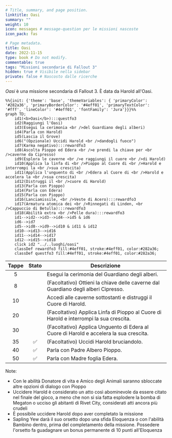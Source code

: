 ```yaml
---
# Title, summary, and page position.
linktitle: Oasi
summary: ""
weight: 10
icon: messages # message-question per le missioni nascoste
icon_pack: fas

# Page metadata.
title: Oasi
date: 2022-11-15
type: book # Do not modify.
commentable: true
tags: "Missioni secondarie di Fallout 3"
hidden: true # Visibile nella sidebar
private: false # Nascosto dalle ricerche
---
```


*Oasi* è una missione secondaria di Fallout 3. È data da Harold all'Oasi.


```mermaid
%%{init: {'theme': 'base', 'themeVariables': { 'primaryColor': '#282a36', 'primaryBorderColor': '#4eff01', 'primaryTextColor': '#fff', 'lineColor': '#4eff01', 'fontFamily': 'Jura'}}}%%
graph TD;
    id1(<b>Oasi</b>):::questfo3
    id2(Raggiungi l'Oasi)
    id3(Esegui la cerimonia <br />del Guardiano degli alberi)
    id4(Parla con Harold)
    id5(Lascia il Grove)
    id6("(Opzionale) Uccidi Harold <br />dandogli fuoco")
    id7(Karma negativo):::rewardfo3 
    id8(Ascolta Pioppo ed Edera <br />e prendi la chiave per <br />caverne da Cipresso)
    id9(Esplora le caverne <br />e raggiungi il cuore <br />di Harold)
    id10(Applica la linfa di <br />Pioppo al Cuore di <br />Harold e interrompi la <br />sua crescita)
    id11(Applica l'unguento di <br />Edera al Cuore di <br />Harold e accelera la <br />sua crescita)
    id12(Distruggi il <br />cuore di Harold)
    id13(Parla con Pioppo)
    id14(Parla con Edera) 
    id15(Parla con Pioppo)
    id16(Lanciamissile, <br />Veste di Acero):::rewardfo3
    id17(Armatura atomica dei <br />Rinnegati di Linden, <br />Cappuccio di Betulla):::rewardfo3
    id18(Abilità extra <br />Pelle dura):::rewardfo3
    id1-->id2-->id3-->id4-->id5 & id6
    id6-->id7
    id5-->id8-->id9-->id10 & id11 & id12
    id10-->id13-->id16
    id11-->id14-->id17
    id12-->id15-->id18
    click id2 "../..luoghi/oasi"
    classDef rewardfo3 fill:#4eff01, stroke:#4eff01, color:#282a36;
    classDef questfo3 fill:#4eff01, stroke:#4eff01, color:#282a36;
```

| Tappe |       Stato        | Descrizione                                                                            |
| :---: | :----------------: | -------------------------------------------------------------------------------------- |
|   5   |                    | Esegui la cerimonia del Guardiano degli alberi.                                        |
|   8   |                    | (Facoltativo) Ottieni la chiave delle caverne dal Guardiano degli alberi Cipresso.     |
|  10   |                    | Accedi alle caverne sottostanti e distruggi il Cuore di Harold.                        |
|  20   |                    | (Facoltativo) Applica Linfa di Pioppo al Cuore di Harold e interrompi la sua crescita. |
|  30   |                    | (Facoltativo) Applica Unguento di Edera al Cuore di Harold e accelera la sua crescita. |
|  35   | :white_check_mark: | (Facoltativo) Uccidi Harold bruciandolo.                                               |
|  40   | :white_check_mark: | Parla con Padre Albero Pioppo.                                                         |
|  50   | :white_check_mark: | Parla con Madre foglia Edera.                                                          |

Note:
- Con le abilità Donatore di vita e Amico degli Animali saranno sbloccate altre opzioni di dialogo con Pioppo
- Uccidere Harold è considerato un atto così abominevole da essere citato nel finale del gioco, a meno che non si sia fatta esplodere la bomba di Megaton o ucciso gli abitanti di Rivet City, considerati atti ancora più crudeli
- È possibile uccidere Harold dopo aver completato la missione
- Sapling Yew darà il suo orsetto dopo una sfida Eloquenza o con l'abilità Bambino dentro, prima del completamento della missione. Possedere l'orsetto fa guadagnare un bonus permanente di 10 punti all'Eloquenza